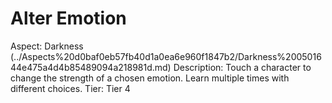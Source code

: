 # Alter Emotion

Aspect: Darkness (../Aspects%20d0baf0eb57fb40d1a0ea6e960f1847b2/Darkness%200501644e475a4d4b85489094a218981d.md)
Description: Touch a character to change the strength of a chosen emotion. Learn multiple times with different choices.
Tier: Tier 4